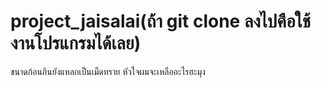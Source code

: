 # project_jaisalai(ถ้า git clone ลงไปคือใช้งานโปรแกรมได้เลย)
ขนาดก้อนกินยังแหลกเป็นเม็ดทราย 
หัวใจผมจะเหลืออะไรฮะมุง
